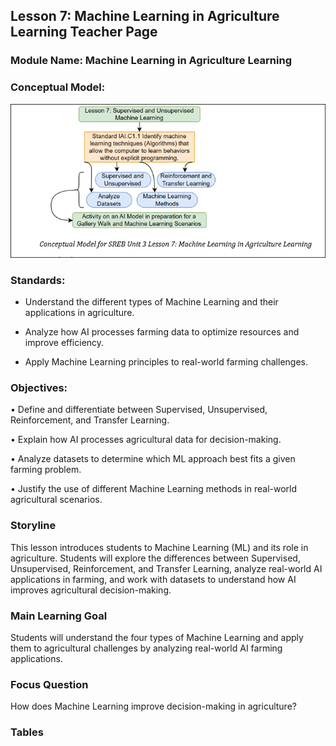 ## Lesson 7: Machine Learning in Agriculture Learning Teacher Page
### Module Name: Machine Learning in Agriculture Learning
### Conceptual Model:

![](../media/ag117.png)

### Standards:

- Understand the different types of Machine Learning and their applications in agriculture.   

- Analyze how AI processes farming data to optimize resources and improve efficiency.   

- Apply Machine Learning principles to real-world farming challenges.


### Objectives:

•	Define and differentiate between Supervised, Unsupervised, Reinforcement, and Transfer Learning.   

•	Explain how AI processes agricultural data for decision-making.   

•	Analyze datasets to determine which ML approach best fits a given farming problem.   

•	Justify the use of different Machine Learning methods in real-world agricultural scenarios.

### Storyline

This lesson introduces students to Machine Learning (ML) and its role in agriculture. Students will explore the differences between Supervised, Unsupervised, Reinforcement, and Transfer Learning, analyze real-world AI applications in farming, and work with datasets to understand how AI improves agricultural decision-making.    

### Main Learning Goal

Students will understand the four types of Machine Learning and apply them to agricultural challenges by analyzing real-world AI farming applications.       

### Focus Question

How does Machine Learning improve decision-making in agriculture?

### Tables